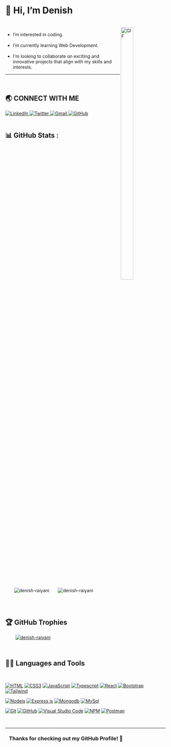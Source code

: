 # 👋 Hi, I’m Denish

<!-- <p align="center">
  <b style="color: lightblue;">Visitor count</b>
  <br>
  <img src="https://profile-counter.glitch.me/denish-raiyani/count.svg" />
</p> -->

<br />

<img align="right" alt="GIF" src="https://i.giphy.com/media/Y4ak9Ki2GZCbJxAnJD/giphy.webp" width="28%" height="45%">

<!-- **I am a Full-stack (MERN) Web-developer.** -->
<!-- <br /><br /> -->

- I’m interested in coding.
  <br /><br />
- I’m currently learning Web Development.
  <br /><br />
- I'm looking to collaborate on exciting and innovative projects that align with my skills and interests.

<hr/>
<br />

## 🌏 **CONNECT WITH ME**

<a  href="https://www.linkedin.com/in/denish-raiyani">
    <img src="https://img.shields.io/badge/LinkedIn-0077B5?style=for-the-badge&logo=linkedin&logoColor=white" title="LinkedIn"  alt="LinkedIn"/>
</a>
<a href="https://twitter.com/denishraiyani96"> 
    <img src="https://img.shields.io/badge/Twitter-000000?style=for-the-badge&logo=x&logoColor=white" title="Twitter"  alt="Twitter"/>
</a>
<a href="mailto:336474.raiyani@gmail.com"> 
    <img src="https://img.shields.io/badge/Gmail-D14836?style=for-the-badge&logo=gmail&logoColor=white" title="Gmail"  alt="Gmail"/>
</a>
<a href="https://github.com/denish-raiyani"> 
    <img src="https://img.shields.io/badge/GitHub-100000?style=for-the-badge&logo=github&logoColor=white" title="GitHub"  alt="GitHub"/>
</a>
<!-- <a href="https://www.facebook.com/denishraiyani96"> 
    <img src="https://img.shields.io/badge/Facebook-%231877F2.svg?style=for-the-badge&logo=Facebook&logoColor=white" title="Facebook"  alt="Facebook"/>
</a> -->
<!-- <a href="https://www.instagram.com/denishraiyani96"> 
    <img src="https://img.shields.io/badge/Instagram-E4405F?style=for-the-badge&logo=instagram&logoColor=white" title="Instagram"  alt="Instagram"/>
</a> -->
<!-- <a href="https://www.youtube.com/@denishpatel968"> 
    <img src="https://img.shields.io/badge/YouTube-FF0000?style=for-the-badge&logo=youtube&logoColor=white" title="Youtube"  alt="Youtube"/>
</a> -->
<!-- <a href="https://codepen.io/denishraiyani"> 
    <img src="https://img.shields.io/badge/Codepen-000000?style=for-the-badge&logo=codepen&logoColor=white" title="Codepen"  alt="Codepen"/>
</a> -->
<br />
<br />

## 📊 GitHub Stats :

<br />

<div style="width: 100%; display: flex; align-items: center;">
  &nbsp; &nbsp; &nbsp; &nbsp;
  <img align="center" src="https://github-readme-stats.vercel.app/api?username=denish-raiyani&show_icons=true&theme=tokyonight&rank_icon=github&locale=en" alt="denish-raiyani"/>
  &nbsp; &nbsp; &nbsp; &nbsp;
  <img align="center" src="https://github-readme-stats.vercel.app/api/top-langs/?username=denish-raiyani&theme=tokyonight" alt="denish-raiyani"/>
</div>

<br /><br />

## 🏆 GitHub Trophies

<p align="left">&nbsp; &nbsp; &nbsp; &nbsp;
  <a href="https://github.com/ryo-ma/github-profile-trophy">
    <img src="https://github-profile-trophy.vercel.app/?username=denish-raiyani&theme=radical&no-frame=false&no-bg=false&margin-w=4" alt="denish-raiyani" />
  </a>
</p>

<br />

## 👨‍💻 Languages and Tools

<br />

[![HTML](https://img.shields.io/badge/HTML5-E34F26?style=for-the-badge&logo=html5&logoColor=white "HTML")][repo]
[![CSS3](https://img.shields.io/badge/CSS3-1572B6?style=for-the-badge&logo=css3&logoColor=white "CSS")][repo]
[![JavaScript](https://img.shields.io/badge/JavaScript-F7DF1E?style=for-the-badge&logo=javascript&logoColor=black "JavaScript")][repo]
[![Typescript](https://img.shields.io/badge/TypeScript-007ACC?style=for-the-badge&logo=typescript&logoColor=white "Typescript")][repo]
[![React](https://img.shields.io/badge/React-20232A?style=for-the-badge&logo=react&logoColor=61DAFB "React")][repo]
[![Bootstrap](https://img.shields.io/badge/Bootstrap-563D7C?style=for-the-badge&logo=bootstrap&logoColor=white "Bootstrap")][repo]
[![Tailwind](https://img.shields.io/badge/Tailwind_CSS-38B2AC?style=for-the-badge&logo=tailwind-css&logoColor=white "Tailwind")][repo]

[![Nodejs](https://img.shields.io/badge/Node.js-43853D?style=for-the-badge&logo=node.js&logoColor=white "Nodejs")][repo]
[![Express js](https://img.shields.io/badge/Express.js-404D59?style=for-the-badge "Express js")][repo]
[![Mongodb](https://img.shields.io/badge/MongoDB-4EA94B?style=for-the-badge&logo=mongodb&logoColor=white "Mongodb")][repo]
[![MySql](https://img.shields.io/badge/MySQL-00000F?style=for-the-badge&logo=mysql&logoColor=white "MySql")][repo]

[![Git](https://img.shields.io/badge/git-%23F05033.svg?style=for-the-badge&logo=git&logoColor=white "Git")][repo]
[![GitHub](https://img.shields.io/badge/github-%23121011.svg?style=for-the-badge&logo=github&logoColor=white "GitHub")][repo]
[![Visual Studio Code](https://img.shields.io/badge/VS%20Code-0078d7.svg?style=for-the-badge&logo=visual-studio-code&logoColor=white "Visual Studio Code")][repo]
[![NPM](https://img.shields.io/badge/NPM-%23000000.svg?style=for-the-badge&logo=npm&logoColor=white "Npm")][repo]
[![Postman](https://img.shields.io/badge/Postman-FF6C37?style=for-the-badge&logo=postman&logoColor=white "Postman")][repo]

<!-- [![Sass](https://img.shields.io/badge/Sass-CC6699?style=for-the-badge&logo=sass&logoColor=white "SASS")][repo] -->
<!-- [![Next JS](https://img.shields.io/badge/Next-black?style=for-the-badge&logo=next.js&logoColor=white "Next.js")][repo] -->
<!-- [![Material UI](https://img.shields.io/badge/Material--UI-%230081CB.svg?style=for-the-badge&logo=mui&logoColor=white "Material UI")][repo] -->
<!-- [![PHP](https://img.shields.io/badge/PHP-777BB4?style=for-the-badge&logo=php&logoColor=white "PHP")][repo] -->
<!-- [![JQuery](https://img.shields.io/badge/jQuery-0769AD?style=for-the-badge&logo=jquery&logoColor=white "JQuery")][repo] -->
<!-- [![Socket.io](https://img.shields.io/badge/Socket.io-black?style=for-the-badge&logo=socket.io&badgeColor=010101 "Socket.io")][repo] -->
<!-- [![Firebase](https://img.shields.io/badge/firebase-%23039BE5.svg?style=for-the-badge&logo=firebase "Firebase")][repo] -->
<!-- [![Python](https://img.shields.io/badge/python-3670A0?style=for-the-badge&logo=python&logoColor=ffdd54 "Python")][repo] -->
<!-- [![Flask](https://img.shields.io/badge/Flask-000000?style=for-the-badge&logo=flask&logoColor=white)][repo] -->
<!-- [![Redis](https://img.shields.io/badge/redis-%23DD0031.svg?style=for-the-badge&logo=redis&logoColor=white "Redis")][repo] -->
<!-- [![SQLLite](https://img.shields.io/badge/SQLite-07405E?style=for-the-badge&logo=sqlite&logoColor=white "SQLLite")][repo] -->
<!-- [![Docker](https://img.shields.io/badge/docker-%230db7ed.svg?style=for-the-badge&logo=docker&logoColor=white)][repo] -->
<!-- [![Apache](https://img.shields.io/badge/apache-%23D42029.svg?style=for-the-badge&logo=apache&logoColor=white "Apache")][repo] -->
<!-- [![Nginx](https://img.shields.io/badge/nginx-%23009639.svg?style=for-the-badge&logo=nginx&logoColor=white "Nginx")][repo] -->
<!-- [![Insomnia](https://img.shields.io/badge/Insomnia-black?style=for-the-badge&logo=insomnia&logoColor=5849BE "Insomnia")][repo] -->
<!-- [![Shell Scripts](https://img.shields.io/badge/Shell_Script-121011?style=for-the-badge&logo=gnu-bash&logoColor=white)][repo] -->
<!-- [![Linux](https://img.shields.io/badge/Linux-FCC624?style=for-the-badge&logo=linux&logoColor=black "Linux")][repo] -->

[repo]: https://github.com/denish-raiyani?tab=repositories

<br />
<hr />

### **&nbsp; &nbsp;Thanks for checking out my GitHub Profile!** 🙏
